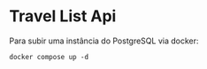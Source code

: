 # Travel List Api


Para subir uma instância do PostgreSQL via docker:
```
docker compose up -d
```
